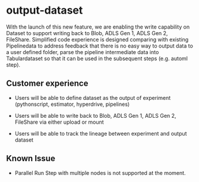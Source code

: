 # output-dataset

With the launch of this new feature, we are enabling the write capability on Dataset to support writing back to Blob, ADLS Gen 1, ADLS Gen 2, FileShare. Simplified code experience is designed comparing with existing Pipelinedata to address feedback that there is no easy way to output data to a user defined folder, parse the pipeline intermediate data into Tabulardataset so that it can be used in the subsequent steps (e.g. automl step).

## Customer experience

- Users will be able to define dataset as the output of experiment (pythonscript, estimator, hyperdrive, pipelines)

- Users will be able to write back to Blob, ADLS Gen 1, ADLS Gen 2, FileShare via either upload or mount

- Users will be able to track the lineage between experiment and output dataset

## Known Issue
- Parallel Run Step with multiple nodes is not supported at the moment. 
